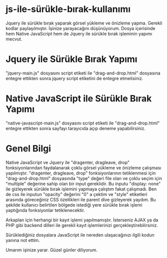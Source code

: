# js-ile-sürükle-bırak-kullanımı
Jquery ile sürükle bırak yaparak görsel yükleme ve önizleme yapma. Gerekli kodlar paylaşılmıştır. İşinize yarayacağını düşünüyorum. Dosya içerisinde hem Native JavaScript hem de Jquery ile sürükle bırak işleminin yapımı mecvut.

# Jquery ile Sürükle Bırak Yapımı
 "jquery-main.js" dosyasını script etiketi ile "drag-and-drop.html" dosyasına entegre ettikten sonra  jquery script etiketini de entegre etmelisiniz.
 
# Native JavaScript ile Sürükle Bırak Yapımı
"native-javascript-main.js" dosyasını script etiketi ile "drag-and-drop.html" entegre ettikten sonra sayfayı tarayıcıda açıp deneme yapabilirsiniz.

# Genel Bilgi
Native JavaScript ve Jquery ile "dragenter, dragleave, drop" fonksiyonlarından faydalanarak çoklu görsel yükleme ve önizleme çalışması yapılmıştır. "dragenter, dragleave, drop" fonksiyonlarının tetiklenmesi için "drag-and-drop.html" dosyasında "type" değeri file olan ve çoklu seçim için "multiple" değerine sahip olan bir input gereklidir. Bu inputu "display: none" ile gizleyerek sürükle bırak işlemini yapmaya çalıştım fakat çalışmadı. Ben de css ile inputun "opacity" değerini "0" a çektim ve "style" etiketleri arasında göreceğiniz CSS özellikleri ile parent dive gizleyerek yaydım. Bu şekilde kullanıcı belirtilen bölgede istediği yere sürükle bırak işlemi yaptığında fonksiyonlar tetiklenecektir.

Arkaplan için herhangi bir kayıt işlemi yapılmamıştır. İsterseniz AJAX ya da PHP gibi backend dilleri ile gerekli kayıt işlemlerinizi gerçekleştirebilirsiniz.

Sürüklediğiniz dosyalara JavaScript ile nereden ulaşacağınızı ilgili kodun yanına not ettim.

Umarım işinize yarar. Güzel günler diliyorum.
